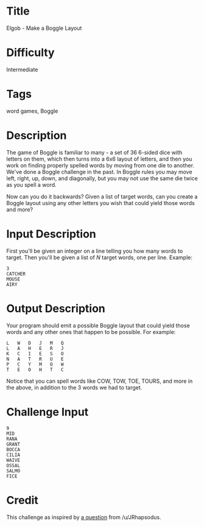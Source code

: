 # Title

Elgob - Make a Boggle Layout

# Difficulty

Intermediate

# Tags

word games, Boggle

# Description

The game of Boggle is familiar to many - a set of 36 6-sided dice with letters on them, which then turns into a 6x6 layout of letters, and then you work on finding properly spelled words by moving from one die to another. We've done a Boggle challenge in the past. In Boggle rules you may move left, right, up, down, and diagonally, but you may not use the same die twice as you spell a word. 

Now can you do it backwards? Given a list of target words, can you create a Boggle layout using any other letters you wish that could yield those words and more?

# Input Description

First you'll be given an integer on a line telling you how many words to target. Then you'll be given a list of *N* target words, one per line. Example:

    3 
    CATCHER
    MOUSE 
    AIRY 

# Output Description

Your program should emit a possible Boggle layout that could yield those words and any other ones that happen to be possible. For example:

    L   W   D   J   M   Q
    L   A	H	E	R   J
    K   C	I	E	S   O
    N   A	T	R	U   E
    P   C	Y	M	O   W
    T   E   O   H   T   C

Notice that you can spell words like COW, TOW, TOE, TOURS, and more in the above, in addition to the 3 words we had to target. 

# Challenge Input

    9
    MID
    RANA
    GRANT
    BOCCA
    CILIA
    WAIVE
    OSSAL
    SALMO
    FICE

# Credit

This challenge as inspired by [a question](https://www.reddit.com/r/compsci/comments/3zjt44/filling_a_grid_with_words_using_boggle_rules/) from /u/JRhapsodus. 